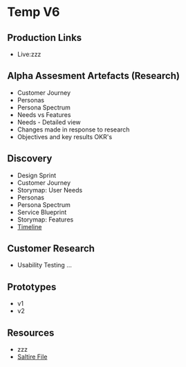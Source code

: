 # Temp V6

## Production Links
- Live:zzz


## Alpha Assesment Artefacts (Research)
- Customer Journey
- Personas
- Persona Spectrum
- Needs vs Features
- Needs - Detailed view
- Changes made in response to research
- Objectives and key results OKR's

## Discovery
- Design Sprint
- Customer Journey
- Storymap: User Needs
- Personas
- Persona Spectrum
- Service Blueprint
- Storymap: Features  
- [Timeline](webpages/timeline)

## Customer Research
- Usability Testing ...


## Prototypes
- v1
- v2


## Resources
- zzz
- [Saltire File](saltire.png)
